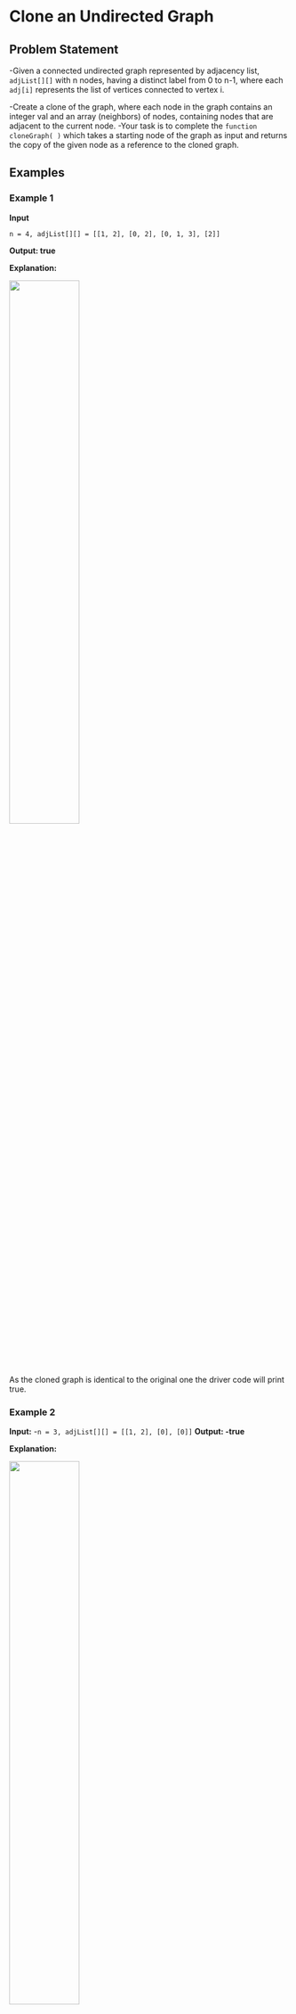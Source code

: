 # Clone an Undirected Graph
## Problem Statement
-Given a connected undirected graph represented by adjacency list, `adjList[][]` with n nodes, having a distinct label from 0 to n-1, where each `adj[i]` represents the list of vertices connected to vertex i.

-Create a clone of the graph, where each node in the graph contains an integer val and an array (neighbors) of nodes, containing nodes that are adjacent to the current node.
-Your task is to complete the `function cloneGraph( )` which takes a starting node of the graph as input and returns the copy of the given node as a reference to the cloned graph.

## Examples 
### Example 1
**Input**

`n = 4, adjList[][] = [[1, 2], [0, 2], [0, 1, 3], [2]]`

**Output: true**

**Explanation:**

<img src="https://media.geeksforgeeks.org/img-practice/prod/addEditProblem/893038/Web/Other/blobid0_1744464094.jpg" width=50%>

As the cloned graph is identical to the original one the driver code will print true.

### Example 2
**Input:** 
-`n = 3, adjList[][] = [[1, 2], [0], [0]]`
**Output: -true**

**Explanation:**

<img src="https://media.geeksforgeeks.org/img-practice/prod/addEditProblem/893038/Web/Other/blobid1_1744465861.jpg" width=50%>

-As the cloned graph is identical to the original one the driver code will print true.


**Constraints:**
-`1 ≤ n ≤ 104`
-`0 ≤ no. of edges ≤ 105`
-`0 ≤ adjList[i][j] < n`

---